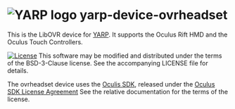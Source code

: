 ![YARP logo](https://raw.githubusercontent.com/robotology/yarp/master/doc/images/yarp-robot-24.png "yarp-device-ovrheadset")
yarp-device-ovrheadset
======================

This is the LibOVR device for [YARP](https://www.yarp.it/).
It supports the Oculus Rift HMD and the Oculus Touch Controllers.

[![License](https://img.shields.io/badge/license-BSD--3--Clause%20%2B%20others-19c2d8.svg)](https://github.com/robotology/yarp-device-ovrheadset/blob/master/LICENSE)
This software may be modified and distributed under the terms of the
BSD-3-Clause license. See the accompanying LICENSE file for details.

The ovrheadset device uses the
[Oculis SDK](https://developer.oculus.com/downloads/package/oculus-sdk-for-windows/),
released under the
[Oculus SDK License Agreement](https://developer.oculus.com/licenses/)
See the relative documentation for the terms of the license.
